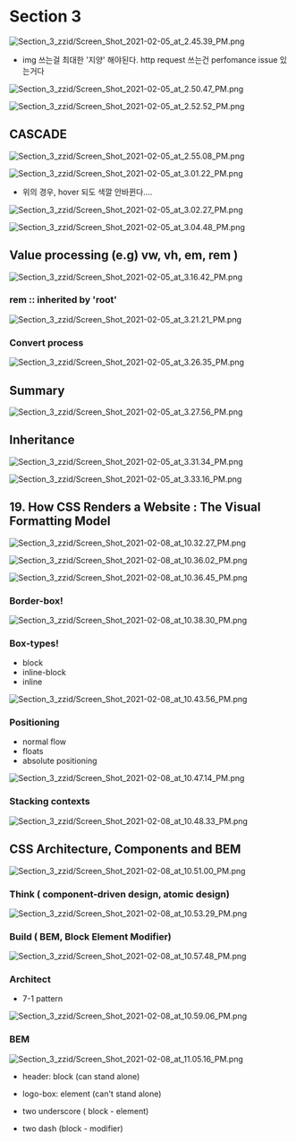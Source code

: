 # Section 3

![Section_3_zzid/Screen_Shot_2021-02-05_at_2.45.39_PM.png](Section_3_zzid/Screen_Shot_2021-02-05_at_2.45.39_PM.png)

- img 쓰는걸 최대한 '지양' 해야된다. http request 쓰는건 perfomance issue 있는거다

![Section_3_zzid/Screen_Shot_2021-02-05_at_2.50.47_PM.png](Section_3_zzid/Screen_Shot_2021-02-05_at_2.50.47_PM.png)

![Section_3_zzid/Screen_Shot_2021-02-05_at_2.52.52_PM.png](Section_3_zzid/Screen_Shot_2021-02-05_at_2.52.52_PM.png)

## CASCADE

![Section_3_zzid/Screen_Shot_2021-02-05_at_2.55.08_PM.png](Section_3_zzid/Screen_Shot_2021-02-05_at_2.55.08_PM.png)

![Section_3_zzid/Screen_Shot_2021-02-05_at_3.01.22_PM.png](Section_3_zzid/Screen_Shot_2021-02-05_at_3.01.22_PM.png)

- 위의 경우, hover 되도 색깔 안바뀐다....

![Section_3_zzid/Screen_Shot_2021-02-05_at_3.02.27_PM.png](Section_3_zzid/Screen_Shot_2021-02-05_at_3.02.27_PM.png)

![Section_3_zzid/Screen_Shot_2021-02-05_at_3.04.48_PM.png](Section_3_zzid/Screen_Shot_2021-02-05_at_3.04.48_PM.png)

## Value processing (e.g) vw, vh, em, rem )

![Section_3_zzid/Screen_Shot_2021-02-05_at_3.16.42_PM.png](Section_3_zzid/Screen_Shot_2021-02-05_at_3.16.42_PM.png)

### rem :: inherited by 'root'

![Section_3_zzid/Screen_Shot_2021-02-05_at_3.21.21_PM.png](Section_3_zzid/Screen_Shot_2021-02-05_at_3.21.21_PM.png)

### Convert process

![Section_3_zzid/Screen_Shot_2021-02-05_at_3.26.35_PM.png](Section_3_zzid/Screen_Shot_2021-02-05_at_3.26.35_PM.png)

## Summary

![Section_3_zzid/Screen_Shot_2021-02-05_at_3.27.56_PM.png](Section_3_zzid/Screen_Shot_2021-02-05_at_3.27.56_PM.png)

## Inheritance

![Section_3_zzid/Screen_Shot_2021-02-05_at_3.31.34_PM.png](Section_3_zzid/Screen_Shot_2021-02-05_at_3.31.34_PM.png)

![Section_3_zzid/Screen_Shot_2021-02-05_at_3.33.16_PM.png](Section_3_zzid/Screen_Shot_2021-02-05_at_3.33.16_PM.png)

## 19. How CSS Renders a Website : The Visual Formatting Model

![Section_3_zzid/Screen_Shot_2021-02-08_at_10.32.27_PM.png](Section_3_zzid/Screen_Shot_2021-02-08_at_10.32.27_PM.png)

![Section_3_zzid/Screen_Shot_2021-02-08_at_10.36.02_PM.png](Section_3_zzid/Screen_Shot_2021-02-08_at_10.36.02_PM.png)

![Section_3_zzid/Screen_Shot_2021-02-08_at_10.36.45_PM.png](Section_3_zzid/Screen_Shot_2021-02-08_at_10.36.45_PM.png)

### Border-box!

![Section_3_zzid/Screen_Shot_2021-02-08_at_10.38.30_PM.png](Section_3_zzid/Screen_Shot_2021-02-08_at_10.38.30_PM.png)

### Box-types!

- block
- inline-block
- inline

![Section_3_zzid/Screen_Shot_2021-02-08_at_10.43.56_PM.png](Section_3_zzid/Screen_Shot_2021-02-08_at_10.43.56_PM.png)

### Positioning

- normal flow
- floats
- absolute positioning

![Section_3_zzid/Screen_Shot_2021-02-08_at_10.47.14_PM.png](Section_3_zzid/Screen_Shot_2021-02-08_at_10.47.14_PM.png)

### Stacking contexts

![Section_3_zzid/Screen_Shot_2021-02-08_at_10.48.33_PM.png](Section_3_zzid/Screen_Shot_2021-02-08_at_10.48.33_PM.png)

## CSS Architecture, Components and BEM

![Section_3_zzid/Screen_Shot_2021-02-08_at_10.51.00_PM.png](Section_3_zzid/Screen_Shot_2021-02-08_at_10.51.00_PM.png)

### Think ( component-driven design, atomic design)

![Section_3_zzid/Screen_Shot_2021-02-08_at_10.53.29_PM.png](Section_3_zzid/Screen_Shot_2021-02-08_at_10.53.29_PM.png)

### Build ( BEM, Block Element Modifier)

![Section_3_zzid/Screen_Shot_2021-02-08_at_10.57.48_PM.png](Section_3_zzid/Screen_Shot_2021-02-08_at_10.57.48_PM.png)

### Architect

- 7-1 pattern

![Section_3_zzid/Screen_Shot_2021-02-08_at_10.59.06_PM.png](Section_3_zzid/Screen_Shot_2021-02-08_at_10.59.06_PM.png)

### BEM

![Section_3_zzid/Screen_Shot_2021-02-08_at_11.05.16_PM.png](Section_3_zzid/Screen_Shot_2021-02-08_at_11.05.16_PM.png)

- header: block (can stand alone)
- logo-box: element (can't stand alone)

- two underscore ( block - element)
- two dash (block - modifier)
